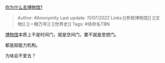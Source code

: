[你为什么去博物馆?](https://www.zhihu.com/question/441825425/answer/1710272298)

> Author: #Anonymity
> Last update: *11/07/2022*
> Links:[[参观博物馆]] [[文物]] [[一眼万年]] [[世界史]]
> Tags:  #待命名TBN

[博物馆](https://www.zhihu.com/search?q=%E5%8D%9A%E7%89%A9%E9%A6%86&search_source=Entity&hybrid_search_source=Entity&hybrid_search_extra=%7B%22sourceType%22%3A%22answer%22%2C%22sourceId%22%3A1710272298%7D)本质上不是时间门，就是空间门，要不就是思想门。

都是超能力机构。

为啥会不爱去？

